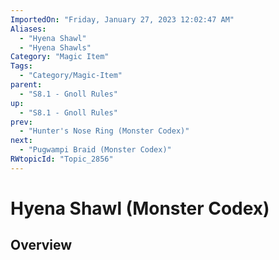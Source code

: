 ```yaml
---
ImportedOn: "Friday, January 27, 2023 12:02:47 AM"
Aliases:
  - "Hyena Shawl"
  - "Hyena Shawls"
Category: "Magic Item"
Tags:
  - "Category/Magic-Item"
parent:
  - "S8.1 - Gnoll Rules"
up:
  - "S8.1 - Gnoll Rules"
prev:
  - "Hunter's Nose Ring (Monster Codex)"
next:
  - "Pugwampi Braid (Monster Codex)"
RWtopicId: "Topic_2856"
---
```

# Hyena Shawl (Monster Codex)
## Overview
